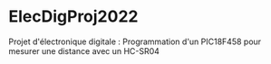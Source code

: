 # ElecDigProj2022
Projet d'électronique digitale : Programmation d'un PIC18F458 pour mesurer une distance avec un HC-SR04
